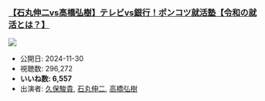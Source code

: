 ### [【石丸伸二vs高橋弘樹】テレビvs銀行！ポンコツ就活塾【令和の就活とは？】](https://www.youtube.com/watch?v=zIbfrBVqDSY)
[![](https://img.youtube.com/vi/zIbfrBVqDSY/sddefault.jpg)](https://www.youtube.com/watch?v=zIbfrBVqDSY)
-   公開日: 2024-11-30
-   視聴数: 296,272
-   **いいね数: 6,557**
-   出演者: [久保駿貴](/rehacq_fan/people/久保駿貴 "wikilink"), [石丸伸二](/rehacq_fan/people/石丸伸二 "wikilink"), [高橋弘樹](/rehacq_fan/people/高橋弘樹 "wikilink")
